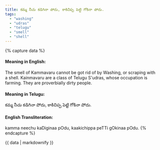 ```yaml
---
title: కమ్మ నీచు కడిగినా పోదు, కాకిచిప్ప పెట్టి గోకినా పోదు.
tags:
  - "washing"
  - "udras"
  - "telugu"
  - "smell"
  - "shell"
---
```


{% capture data %}
#### Meaning in English:
The smell of Kammavaru cannot be got rid of by Washing, or scraping with a shell.
Kainmavaru are a class of Telugu S'udras, whose occupation is farming.
They are proverbially dirty people.

#### Meaning in Telugu:
కమ్మ నీచు కడిగినా పోదు, కాకిచిప్ప పెట్టి గోకినా పోదు.

#### English Transliteration:
kamma neechu kaDiginaa pOdu, kaakichippa peTTi gOkinaa pOdu.
{% endcapture %}

<div class="notice">{{ data | markdownify }}</div>

